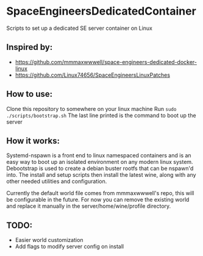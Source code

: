 # SpaceEngineersDedicatedContainer
Scripts to set up a dedicated SE server container on Linux

## Inspired by:
* https://github.com/mmmaxwwwell/space-engineers-dedicated-docker-linux
* https://github.com/Linux74656/SpaceEngineersLinuxPatches

## How to use:
Clone this repository to somewhere on your linux machine
Run `sudo ./scripts/bootstrap.sh`
The last line printed is the command to boot up the server

## How it works:
Systemd-nspawn is a front end to linux namespaced containers and is an easy way to boot up an isolated environment on any modern linux system.  Debootstrap is used to create a debian buster rootfs that can be nspawn'd into.  The install and setup scripts then install the latest wine, along with any other needed utilities and configuration.

Currently the default world file comes from mmmaxwwwell's repo, this will be configurable in the future.  For now you can remove the existing world and replace it manually in the server/home/wine/profile directory.

## TODO:
* Easier world customization
* Add flags to modify server config on install

